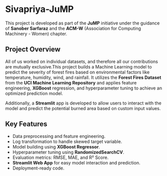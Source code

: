 # Sivapriya-JuMP

This project is developed as part of the **JuMP** initiative under the guidance of **Sanober Sarfaraz** and the **ACM-W** (Association for Computing Machinery - Women) chapter.

## Project Overview

All of us worked on individual datasets, and therefore all our contributions are mutually exclusive.This project builds a Machine Learning model to predict the severity of forest fires based on environmental factors like temperature, humidity, wind, and rainfall. It utilizes the **Forest Fires Dataset** from the **UCI Machine Learning Repository** and applies feature engineering, **XGBoost** regression, and hyperparameter tuning to achieve an optimized prediction model.

Additionally, a **Streamlit** app is developed to allow users to interact with the model and predict the potential burned area based on custom input values.

## Key Features

- Data preprocessing and feature engineering.
- Log transformation to handle skewed target variable.
- Model building using **XGBoost Regressor**.
- Hyperparameter tuning using **RandomizedSearchCV**.
- Evaluation metrics: RMSE, MAE, and R² Score.
- **Streamlit Web App** for easy model interaction and prediction.
- Deployment-ready code.

